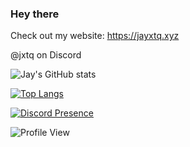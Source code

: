 ### Hey there

Check out my website: https://jayxtq.xyz

@jxtq on Discord

![Jay's GitHub stats](https://readme-stats-breno.vercel.app/api?username=jayxtq&show_icons=true&theme=radical)

[![Top Langs](https://readme-stats-breno.vercel.app/api/top-langs/?username=anuraghazra&layout=compact)](https://github.com/anuraghazra/github-readme-stats)

[![Discord Presence](https://lanyard.cnrad.dev/api/618689346828238848?hideStatus=true&hideBadges=false&borderRadius=5px&showDisplayName=true)](https://discord.com/users/618689346828238848)

![Profile View](https://komarev.com/ghpvc/?username=jayxtq&color=blueviolet)
